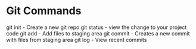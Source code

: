 # Git Commands

git init - Create a new git repo
git status - view the change to your project code
git add - Add files to staging area 
git commit - Creates a new commit with files from staging area
git log - View recent commits